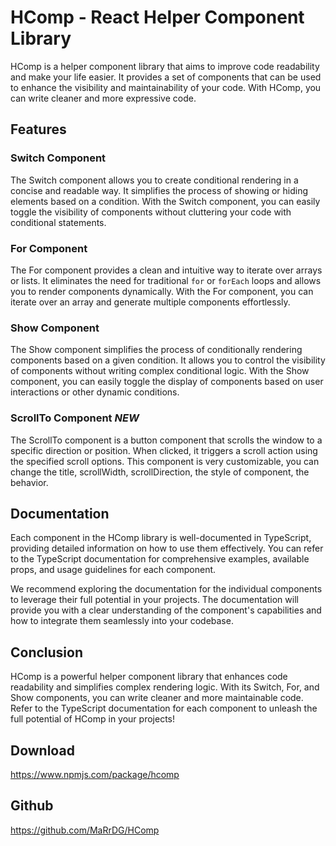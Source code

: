 # HComp - React Helper Component Library

HComp is a helper component library that aims to improve code readability and make your life easier. It provides a set of components that can be used to enhance the visibility and maintainability of your code. With HComp, you can write cleaner and more expressive code.

## Features

### Switch Component

The Switch component allows you to create conditional rendering in a concise and readable way. It simplifies the process of showing or hiding elements based on a condition. With the Switch component, you can easily toggle the visibility of components without cluttering your code with conditional statements.

### For Component

The For component provides a clean and intuitive way to iterate over arrays or lists. It eliminates the need for traditional `for` or `forEach` loops and allows you to render components dynamically. With the For component, you can iterate over an array and generate multiple components effortlessly.

### Show Component

The Show component simplifies the process of conditionally rendering components based on a given condition. It allows you to control the visibility of components without writing complex conditional logic. With the Show component, you can easily toggle the display of components based on user interactions or other dynamic conditions.

### ScrollTo Component *NEW*

The ScrollTo component is a button component that scrolls the window to a specific direction or position. When clicked, it triggers a scroll action using the specified scroll options. This component is very customizable, you can change the title, scrollWidth, scrollDirection, the style of component, the behavior.

## Documentation

Each component in the HComp library is well-documented in TypeScript, providing detailed information on how to use them effectively. You can refer to the TypeScript documentation for comprehensive examples, available props, and usage guidelines for each component.

We recommend exploring the documentation for the individual components to leverage their full potential in your projects. The documentation will provide you with a clear understanding of the component's capabilities and how to integrate them seamlessly into your codebase.

## Conclusion

HComp is a powerful helper component library that enhances code readability and simplifies complex rendering logic. With its Switch, For, and Show components, you can write cleaner and more maintainable code. Refer to the TypeScript documentation for each component to unleash the full potential of HComp in your projects!

## Download

https://www.npmjs.com/package/hcomp

## Github

https://github.com/MaRrDG/HComp
